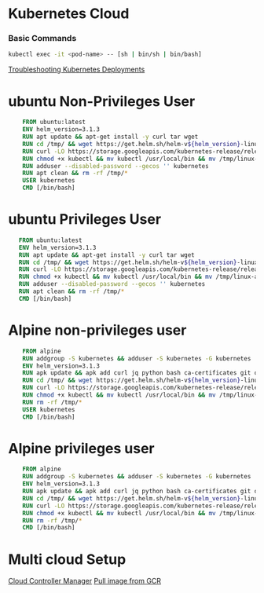 # Kubernetes Cloud

### Basic Commands

```sh
kubectl exec -it <pod-name> -- [sh | bin/sh | bin/bash]

```

[Troubleshooting Kubernetes Deployments](https://learnk8s.io/troubleshooting-deployments)

# ubuntu Non-Privileges User
```Dockerfile
    FROM ubuntu:latest
    ENV helm_version=3.1.3
    RUN apt update && apt-get install -y curl tar wget
    RUN cd /tmp/ && wget https://get.helm.sh/helm-v${helm_version}-linux-amd64.tar.gz && tar -zxf helm-v${helm_version}-linux-amd64.tar.gz
    RUN curl -LO https://storage.googleapis.com/kubernetes-release/release/`curl -s https://storage.googleapis.com/kubernetes-release/release/stable.txt`/bin/linux/amd64/kubectl
    RUN chmod +x kubectl && mv kubectl /usr/local/bin && mv /tmp/linux-amd64/helm /usr/local/bin/
    RUN adduser --disabled-password --gecos '' kubernetes
    RUN apt clean && rm -rf /tmp/* 
    USER kubernetes
    CMD [/bin/bash]
 ```
 # ubuntu Privileges User
 ```Dockerfile
    FROM ubuntu:latest
    ENV helm_version=3.1.3
    RUN apt update && apt-get install -y curl tar wget
    RUN cd /tmp/ && wget https://get.helm.sh/helm-v${helm_version}-linux-amd64.tar.gz && tar -zxf helm-v${helm_version}-linux-amd64.tar.gz
    RUN curl -LO https://storage.googleapis.com/kubernetes-release/release/`curl -s https://storage.googleapis.com/kubernetes-release/release/stable.txt`/bin/linux/amd64/kubectl
    RUN chmod +x kubectl && mv kubectl /usr/local/bin && mv /tmp/linux-amd64/helm /usr/local/bin/
    RUN adduser --disabled-password --gecos '' kubernetes
    RUN apt clean && rm -rf /tmp/* 
    CMD [/bin/bash]
```    
# Alpine non-privileges user
```Dockerfile
    FROM alpine
    RUN addgroup -S kubernetes && adduser -S kubernetes -G kubernetes
    ENV helm_version=3.1.3
    RUN apk update && apk add curl jq python bash ca-certificates git openssl unzip wget tar
    RUN cd /tmp/ && wget https://get.helm.sh/helm-v${helm_version}-linux-amd64.tar.gz && tar -zxf helm-v${helm_version}-linux-amd64.tar.gz
    RUN curl -LO https://storage.googleapis.com/kubernetes-release/release/`curl -s https://storage.googleapis.com/kubernetes-release/release/stable.txt`/bin/linux/amd64/kubectl
    RUN chmod +x kubectl && mv kubectl /usr/local/bin && mv /tmp/linux-amd64/helm /usr/local/bin/
    RUN rm -rf /tmp/* 
    USER kubernetes
    CMD [/bin/bash]
```   
# Alpine privileges user

```Dockerfile
    FROM alpine
    RUN addgroup -S kubernetes && adduser -S kubernetes -G kubernetes
    ENV helm_version=3.1.3
    RUN apk update && apk add curl jq python bash ca-certificates git openssl unzip wget tar
    RUN cd /tmp/ && wget https://get.helm.sh/helm-v${helm_version}-linux-amd64.tar.gz && tar -zxf helm-v${helm_version}-linux-amd64.tar.gz
    RUN curl -LO https://storage.googleapis.com/kubernetes-release/release/`curl -s https://storage.googleapis.com/kubernetes-release/release/stable.txt`/bin/linux/amd64/kubectl
    RUN chmod +x kubectl && mv kubectl /usr/local/bin && mv /tmp/linux-amd64/helm /usr/local/bin/
    RUN rm -rf /tmp/* 
    CMD [/bin/bash]
```

# Multi cloud Setup
[Cloud Controller Manager](https://cloudyuga.guru/blog/cloud-controller-manager)
[Pull image from GCR](https://medium.com/hackernoon/today-i-learned-pull-docker-image-from-gcr-google-container-registry-in-any-non-gcp-kubernetes-5f8298f28969)
